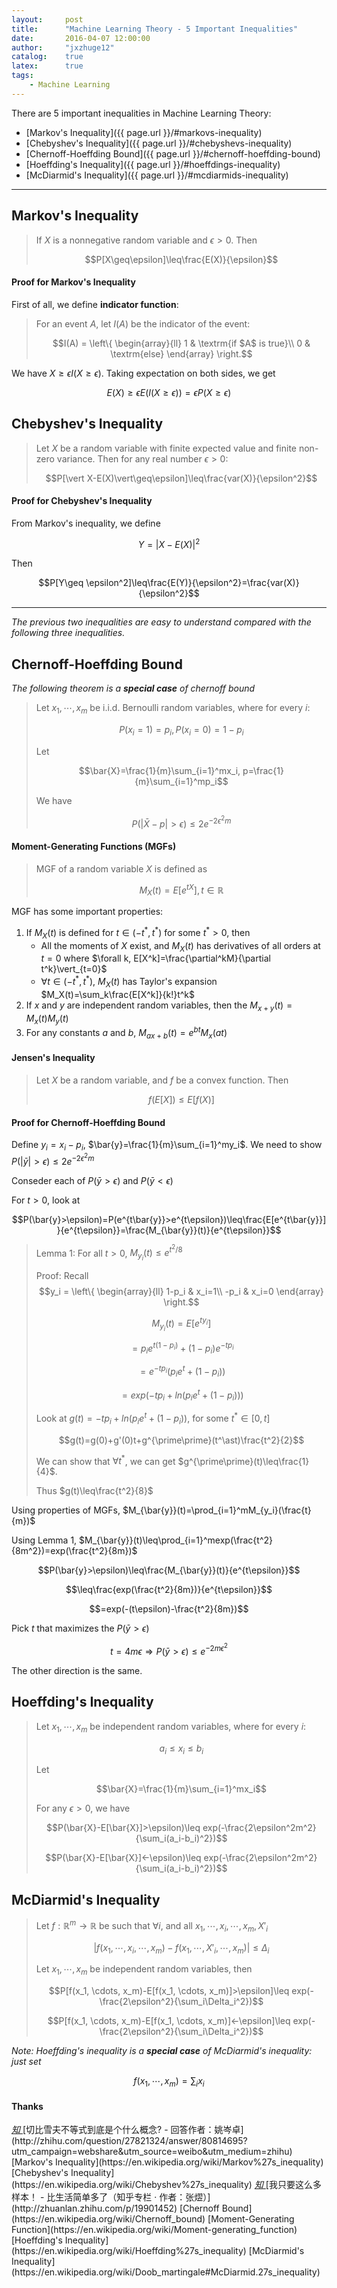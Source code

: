 ```yaml
---
layout:     post
title:      "Machine Learning Theory - 5 Important Inequalities"
date:       2016-04-07 12:00:00
author:     "jxzhuge12"
catalog:    true
latex:      true
tags:
    - Machine Learning
---
```


There are 5 important inequalities in Machine Learning Theory:

* [Markov's Inequality]({{ page.url }}/#markovs-inequality)
* [Chebyshev's Inequality]({{ page.url }}/#chebyshevs-inequality)
* [Chernoff-Hoeffding Bound]({{ page.url }}/#chernoff-hoeffding-bound)
* [Hoeffding's Inequality]({{ page.url }}/#hoeffdings-inequality)
* [McDiarmid's Inequality]({{ page.url }}/#mcdiarmids-inequality)

---

## Markov's Inequality

> If $X$ is a nonnegative random variable and $\epsilon>0$. Then
>
> $$P[X\geq\epsilon]\leq\frac{E(X)}{\epsilon}$$

#### Proof for Markov's Inequality

First of all, we define **indicator function**:

> For an event $A$, let $I(A)$ be the indicator of the event:
>
> $$I(A) = \left\{ \begin{array}{ll}
1 & \textrm{if $A$ is true}\\
0 & \textrm{else}
\end{array} \right.$$

We have $X\geq\epsilon I(X\geq\epsilon)$. Taking expectation on both sides, we get

$$E(X)\geq\epsilon E(I(X\geq\epsilon))=\epsilon P(X\geq\epsilon)$$

## Chebyshev's Inequality

> Let $X$ be a random variable with finite expected value and finite non-zero variance. Then for any real number $\epsilon>0$:
>
> $$P[\vert X-E(X)\vert\geq\epsilon]\leq\frac{var(X)}{\epsilon^2}$$

#### Proof for Chebyshev's Inequality

From Markov's inequality, we define

$$Y=\vert X-E(X)\vert^2$$

Then

$$P[Y\geq \epsilon^2]\leq\frac{E(Y)}{\epsilon^2}=\frac{var(X)}{\epsilon^2}$$

---
_The previous two inequalities are easy to understand compared with the following three inequalities._

## Chernoff-Hoeffding Bound

_The following theorem is a **special case** of chernoff bound_

> Let $x_1, \cdots, x_m$ be i.i.d. Bernoulli random variables, where for every $i$:
>
> $$P(x_i=1)=p_i, P(x_i=0)=1-p_i$$
>
> Let
>
> $$\bar{X}=\frac{1}{m}\sum_{i=1}^mx_i, p=\frac{1}{m}\sum_{i=1}^mp_i$$
>
> We have
>
> $$P(\vert\bar{X}-p\vert>\epsilon)\leq 2e^{-2\epsilon^2m}$$

#### Moment-Generating Functions (MGFs)

> MGF of a random variable $X$ is defined as
>
> $$M_X(t)=E[e^{tX}], t\in\mathbb{R}$$

MGF has some important properties:

1. If $M_X(t)$ is defined for $t\in(-t^\ast,t^\ast)$ for some $t^\ast>0$, then
    * All the moments of $X$ exist, and $M_X(t)$ has derivatives of all orders at $t=0$ where $\forall k, E[X^k]=\frac{\partial^kM}{\partial t^k}\vert_{t=0}$
    * $\forall t\in(-t^\ast,t^\ast)$, $M_X(t)$ has Taylor's expansion $M_X(t)=\sum_k\frac{E[X^k]}{k!}t^k$
2. If $x$ and $y$ are independent random variables, then the $M_{x+y}(t)=M_x(t)M_y(t)$
3. For any constants $a$ and $b$, $M_{ax+b}(t)=e^{bt}M_x(at)$

#### Jensen's Inequality

> Let $X$ be a random variable, and $f$ be a convex function. Then 
>
> $$f(E[X])\leq E[f(X)]$$

#### Proof for Chernoff-Hoeffding Bound

Define $y_i=x_i-p_i$, $\bar{y}=\frac{1}{m}\sum_{i=1}^my_i$. We need to show $P(\vert\bar{y}\vert>\epsilon)\leq2e^{-2\epsilon^2m}$

Conseder each of $P(\bar{y}>\epsilon)$ and $P(\bar{y}<\epsilon)$

For $t>0$, look at 

$$P(\bar{y}>\epsilon)=P(e^{t\bar{y}}>e^{t\epsilon})\leq\frac{E[e^{t\bar{y}}]}{e^{t\epsilon}}=\frac{M_{\bar{y}}(t)}{e^{t\epsilon}}$$

> Lemma 1: For all $t>0$, $M_{y_i}(t)\leq e^{t^2/8}$
> 
> Proof: Recall  $$y_i = \left\{ \begin{array}{ll}
1-p_i & x_i=1\\
-p_i & x_i=0
\end{array} \right.$$
> 
> $$M_{y_i}(t)=E[e^{ty_i}]$$
> 
> $$=p_ie^{t(1-p_i)}+(1-p_i)e^{-tp_i}$$
> 
> $$=e^{-tp_i}(p_ie^t+(1-p_i))$$
>
> $$=exp(-tp_i+ln(p_ie^t+(1-p_i)))$$
> 
> Look at $g(t)=-tp_i+ln(p_ie^t+(1-p_i))$, for some $t^\ast\in[0,t]$
> 
> $$g(t)=g(0)+g'(0)t+g^{\prime\prime}(t^\ast)\frac{t^2}{2}$$ 
> 
> We can show that $\forall t^\ast$, we can get $g^{\prime\prime}(t)\leq\frac{1}{4}$.
> 
> Thus $g(t)\leq\frac{t^2}{8}$

Using properties of MGFs, $M_{\bar{y}}(t)=\prod_{i=1}^mM_{y_i}(\frac{t}{m})$

Using Lemma 1, $M_{\bar{y}}(t)\leq\prod_{i=1}^mexp(\frac{t^2}{8m^2})=exp(\frac{t^2}{8m})$

$$P(\bar{y}>\epsilon)\leq\frac{M_{\bar{y}}(t)}{e^{t\epsilon}}$$

$$\leq\frac{exp(\frac{t^2}{8m})}{e^{t\epsilon}}$$

$$=exp(-(t\epsilon)-\frac{t^2}{8m})$$

Pick $t$ that maximizes the $P(\bar{y}>\epsilon)$

$$t=4m\epsilon\Rightarrow P(\bar{y}>\epsilon)\leq e^{-2m\epsilon^2}$$

The other direction is the same.

## Hoeffding's Inequality

> Let $x_1, \cdots, x_m$ be independent random variables, where for every $i$:
>
> $$a_i\leq x_i\leq b_i$$
>
> Let
>
> $$\bar{X}=\frac{1}{m}\sum_{i=1}^mx_i$$
>
> For any $\epsilon>0$, we have
>
> $$P(\bar{X}-E[\bar{X}]>\epsilon)\leq exp(-\frac{2\epsilon^2m^2}{\sum_i(a_i-b_i)^2})$$
>
> $$P(\bar{X}-E[\bar{X}]<-\epsilon)\leq exp(-\frac{2\epsilon^2m^2}{\sum_i(a_i-b_i)^2})$$

## McDiarmid's Inequality

> Let $f:\mathbb{R}^m\rightarrow\mathbb{R}$ be such that $\forall i$, and all $x_1, \cdots, x_i, \cdots, x_m, X'_i$
>
> $$\vert f(x_1, \cdots, x_i, \cdots, x_m)-f(x_1, \cdots, X'_i, \cdots, x_m)\vert\leq\Delta_i$$
>
> Let $x_1, \cdots, x_m$ be independent random variables, then
>
> $$P[f(x_1, \cdots, x_m)-E[f(x_1, \cdots, x_m)]>\epsilon]\leq exp(-\frac{2\epsilon^2}{\sum_i\Delta_i^2})$$
>
> $$P[f(x_1, \cdots, x_m)-E[f(x_1, \cdots, x_m)]<-\epsilon]\leq exp(-\frac{2\epsilon^2}{\sum_i\Delta_i^2})$$

_Note: Hoeffding's inequality is a **special case** of McDiarmid's inequality: just set_

$$f(x_1, \cdots, x_m)=\sum_ix_i$$

#### Thanks

<a target="_blank" href="http://zhihu.com/question/27821324/answer/80814695?utm_campaign=webshare&amp;utm_source=weibo&amp;utm_medium=zhihu">
    <span class="fa-stack fa-lg">
        <i class="fa fa-circle fa-stack-2x"></i>
        <i class="fa fa-stack-1x fa-inverse">知</i>
    </span>
</a>[切比雪夫不等式到底是个什么概念? - 回答作者：姚岑卓](http://zhihu.com/question/27821324/answer/80814695?utm_campaign=webshare&amp;utm_source=weibo&amp;utm_medium=zhihu)

<a target="_blank" href="https://en.wikipedia.org/wiki/Markov%27s_inequality">
    <span class="fa-stack fa-lg">
        <i class="fa fa-circle fa-stack-2x"></i>
        <i class="fa fa-wikipedia-w fa-stack-1x fa-inverse"></i>
    </span>
</a>[Markov's Inequality](https://en.wikipedia.org/wiki/Markov%27s_inequality)

<a target="_blank" href="https://en.wikipedia.org/wiki/Chebyshev%27s_inequality">
    <span class="fa-stack fa-lg">
        <i class="fa fa-circle fa-stack-2x"></i>
        <i class="fa fa-wikipedia-w fa-stack-1x fa-inverse"></i>
    </span>
</a>[Chebyshev's Inequality](https://en.wikipedia.org/wiki/Chebyshev%27s_inequality)

<a target="_blank" href="http://zhuanlan.zhihu.com/p/19901452">
    <span class="fa-stack fa-lg">
        <i class="fa fa-circle fa-stack-2x"></i>
        <i class="fa fa-stack-1x fa-inverse">知</i>
    </span>
</a>[我只要这么多样本！ - 比生活简单多了（知乎专栏 · 作者：张熤）](http://zhuanlan.zhihu.com/p/19901452)

<a target="_blank" href="https://en.wikipedia.org/wiki/Chernoff_bound">
    <span class="fa-stack fa-lg">
        <i class="fa fa-circle fa-stack-2x"></i>
        <i class="fa fa-wikipedia-w fa-stack-1x fa-inverse"></i>
    </span>
</a>[Chernoff Bound](https://en.wikipedia.org/wiki/Chernoff_bound)

<a target="_blank" href="https://en.wikipedia.org/wiki/Moment-generating_function">
    <span class="fa-stack fa-lg">
        <i class="fa fa-circle fa-stack-2x"></i>
        <i class="fa fa-wikipedia-w fa-stack-1x fa-inverse"></i>
    </span>
</a>[Moment-Generating Function](https://en.wikipedia.org/wiki/Moment-generating_function)

<a target="_blank" href="https://en.wikipedia.org/wiki/Hoeffding%27s_inequality">
    <span class="fa-stack fa-lg">
        <i class="fa fa-circle fa-stack-2x"></i>
        <i class="fa fa-wikipedia-w fa-stack-1x fa-inverse"></i>
    </span>
</a>[Hoeffding's Inequality](https://en.wikipedia.org/wiki/Hoeffding%27s_inequality)

<a target="_blank" href="https://en.wikipedia.org/wiki/Doob_martingale#McDiarmid.27s_inequality">
    <span class="fa-stack fa-lg">
        <i class="fa fa-circle fa-stack-2x"></i>
        <i class="fa fa-wikipedia-w fa-stack-1x fa-inverse"></i>
    </span>
</a>[McDiarmid's Inequality](https://en.wikipedia.org/wiki/Doob_martingale#McDiarmid.27s_inequality)
